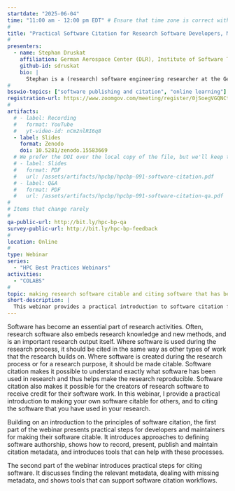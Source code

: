```yaml
---
startdate: "2025-06-04"
time: "11:00 am - 12:00 pm EDT" # Ensure that time zone is correct with respect to standard/daylight time
#
title: "Practical Software Citation for Research Software Developers, Maintainers and Users"
#
presenters:
  - name: Stephan Druskat
    affiliation: German Aerospace Center (DLR), Institute of Software Technology
    github-id: sdruskat
    bio: |
      Stephan is a (research) software engineering researcher at the German Aerospace Center (DLR) in Berlin, Germany, and a Software Sustainability Institute Fellow. After receiving his M.A. in English Philology, Modern German Literature and Linguistics, he worked as a Research Software Engineer in different linguistic research projects before joining DLR to investigate research software more generally. Stephan's main research interests are research software engineering and sustainability, empirical software engineering and software intelligence. He leads the [Citation File Format](https://citation-file-format.github.io/) and [HERMES](https://hermes.software-metadata.pub/en/latest/) projects.
#
bsswio-topics: ["software publishing and citation", "online learning"]
registration-url: https://www.zoomgov.com/meeting/register/0jSoegVGQNCtrKnS10CX_A
#
artifacts:
  # - label: Recording
  #   format: YouTube
  #   yt-video-id: nCm2nlRI6q8
  - label: Slides
    format: Zenodo
    doi: 10.5281/zenodo.15583669
  # We prefer the DOI over the local copy of the file, but we'll keep this as a "backup", just in case...
  # - label: Slides
  #   format: PDF
  #   url: /assets/artifacts/hpcbp/hpcbp-091-software-citation.pdf
  # - label: Q&A
  #   format: PDF
  #   url: /assets/artifacts/hpcbp/hpcbp-091-software-citation-qa.pdf
#
# Items that change rarely
#
qa-public-url: http://bit.ly/hpc-bp-qa
survey-public-url: http://bit.ly/hpc-bp-feedback
#
location: Online
#
type: Webinar
series:
  - "HPC Best Practices Webinars"
activities:
  - "COLABS"
#
topic: making research software citable and citing software that has been used in research
short-description: |
  This webinar provides a practical introduction to software citation for developers, maintainers and users of research software. In the first part, it introduces the principles of software citation and current good practices for making software citable with the help of metadata formats, tools and infrastructure. The second part provides examples for a tool-based workflow for citing software, and how to find relevant metadata and deal with missing metadata. 
---
```

Software has become an essential part of research activities. Often, research software also embeds research knowledge and new methods, and is an important research output itself. Where software is used during the research process, it should be cited in the same way as other types of work that the research builds on. Where software is created during the research process or for a research purpose, it should be made citable. Software citation makes it possible to understand exactly what software has been used in research and thus helps make the research reproducible. Software citation also makes it possible for the creators of research software to receive credit for their software work. In this webinar, I provide a practical introduction to making your own software citable for others, and to citing the software that you have used in your research.

Building on an introduction to the principles of software citation, the first part of the webinar presents practical steps for developers and maintainers for making their software citable. It introduces approaches to defining software authorship, shows how to record, present, publish and maintain citation metadata, and introduces tools that can help with these processes.

The second part of the webinar introduces practical steps for citing software. It discusses finding the relevant metadata, dealing with missing metadata, and shows tools that can support software citation workflows.
